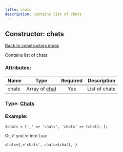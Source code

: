 ```yaml
---
title: chats
description: Contains list of chats
---
```

## Constructor: chats  
[Back to constructors index](index.md)



Contains list of chats

### Attributes:

| Name     |    Type       | Required | Description |
|----------|:-------------:|:--------:|------------:|
|chats|Array of [chat](../constructors/chat.md) | Yes|List of chats|



### Type: [Chats](../types/Chats.md)


### Example:

```
$chats = ['_' => 'chats', 'chats' => [chat], ];
```  

Or, if you're into Lua:  


```
chats={_='chats', chats={chat}, }

```


